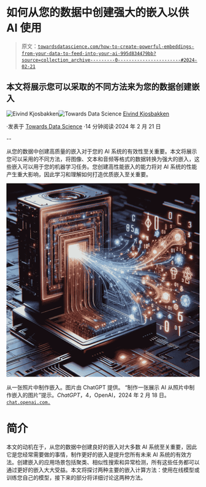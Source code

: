 # 如何从您的数据中创建强大的嵌入以供 AI 使用

> 原文：[`towardsdatascience.com/how-to-create-powerful-embeddings-from-your-data-to-feed-into-your-ai-995d834479bb?source=collection_archive---------0-----------------------#2024-02-21`](https://towardsdatascience.com/how-to-create-powerful-embeddings-from-your-data-to-feed-into-your-ai-995d834479bb?source=collection_archive---------0-----------------------#2024-02-21)

## 本文将展示您可以采取的不同方法来为您的数据创建嵌入

[](https://oieivind.medium.com/?source=post_page---byline--995d834479bb--------------------------------)![Eivind Kjosbakken](https://oieivind.medium.com/?source=post_page---byline--995d834479bb--------------------------------)[](https://towardsdatascience.com/?source=post_page---byline--995d834479bb--------------------------------)![Towards Data Science](https://towardsdatascience.com/?source=post_page---byline--995d834479bb--------------------------------) [Eivind Kjosbakken](https://oieivind.medium.com/?source=post_page---byline--995d834479bb--------------------------------)

·发表于 [Towards Data Science](https://towardsdatascience.com/?source=post_page---byline--995d834479bb--------------------------------) ·14 分钟阅读·2024 年 2 月 21 日

--

从您的数据中创建高质量的嵌入对于您的 AI 系统的有效性至关重要。本文将展示您可以采用的不同方法，将图像、文本和音频等格式的数据转换为强大的嵌入，这些嵌入可以用于您的机器学习任务。您创建高性能嵌入的能力将对 AI 系统的性能产生重大影响，因此学习和理解如何打造优质嵌入至关重要。

![](img/65ab45599aaafba31d42a63d9f9bf01d.png)

从一张照片中制作嵌入。图片由 ChatGPT 提供。 “制作一张展示 AI 从照片中制作嵌入的图片”提示。*ChatGPT*，4，OpenAI，2024 年 2 月 18 日。[`chat.openai.com.`](https://chat.openai.com.)

# 简介

本文的动机在于，从您的数据中创建良好的嵌入对大多数 AI 系统至关重要，因此它是您经常需要做的事情，制作更好的嵌入是提升您所有未来 AI 系统的有效方法。创建嵌入的应用场景包括聚类、相似性搜索和异常检测，所有这些任务都可以通过更好的嵌入大大受益。本文将探讨两种主要的嵌入计算方法：使用在线模型或训练您自己的模型，接下来的部分将详细讨论这两种方法。

